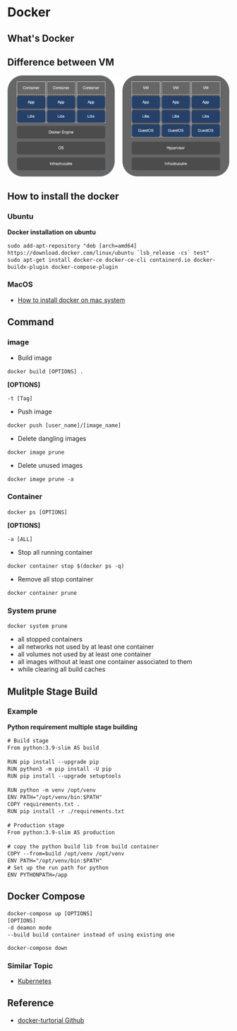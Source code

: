 # Docker

## What's Docker 


## Difference between VM

![](/src/DockervsVM.png)

## How to install the docker

### Ubuntu

**Docker installation on ubuntu**
```bash=
sudo add-apt-repository "deb [arch=amd64] https://download.docker.com/linux/ubuntu `lsb_release -cs` test"
sudo apt-get install docker-ce docker-ce-cli containerd.io docker-buildx-plugin docker-compose-plugin
```

### MacOS

- [How to install docker on mac system](https://docs.docker.com/desktop/install/mac-install/)

## Command

### image

- Build image
```docker=
docker build [OPTIONS] .
```

**[OPTIONS]**
```shell=
-t [Tag]
```
- Push image
```docker=
docker push [user_name]/[image_name]
```

- Delete dangling images
```shell=
docker image prune
```

- Delete unused images
```shell=
docker image prune -a
```

### Container

```shell=
docker ps [OPTIONS]
```
**[OPTIONS]**
```shell=
-a [ALL]
```

- Stop all running container 
```
docker container stop $(docker ps -q)
```

- Remove all stop container
```
docker container prune
```

### System prune

```
docker system prune
```

- all stopped containers
- all networks not used by at least one container
- all volumes not used by at least one container
- all images without at least one container associated to them
- while clearing all build caches


## Mulitple Stage Build

### Example

**Python requirement multiple stage building**

```=docker
# Build stage
From python:3.9-slim AS build

RUN pip install --upgrade pip
RUN python3 -m pip install -U pip
RUN pip install --upgrade setuptools

RUN python -m venv /opt/venv
ENV PATH="/opt/venv/bin:$PATH"
COPY requirements.txt .
RUN pip install -r ./requirements.txt

# Production stage
From python:3.9-slim AS production

# copy the python build lib from build container
COPY --from=build /opt/venv /opt/venv
ENV PATH="/opt/venv/bin:$PATH"
# Set up the run path for python 
ENV PYTHONPATH=/app
```

## Docker Compose

```
docker-compose up [OPTIONS]
[OPTIONS]
-d deamon mode
--build build container instead of using existing one 
```


```
docker-compose down
```

### Similar Topic

- [Kubernetes](/cloud/k8s.md)


## Reference

- [docker-turtorial Github](https://github.com/twtrubiks/docker-tutorial)
